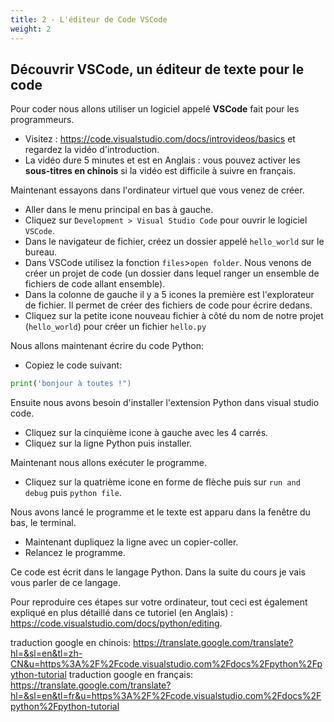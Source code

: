 ```yaml
---
title: 2 - L'éditeur de Code VSCode 
weight: 2
---
```




## Découvrir VSCode, un éditeur de texte pour le code

Pour coder nous allons utiliser un logiciel appelé **VSCode** fait pour les programmeurs.

- Visitez : https://code.visualstudio.com/docs/introvideos/basics et regardez la vidéo d'introduction.
- La vidéo dure 5 minutes et est en Anglais : vous pouvez activer les **sous-titres en chinois** si la vidéo est difficile à suivre en français.

Maintenant essayons dans l'ordinateur virtuel que vous venez de créer. 

- Aller dans le menu principal en bas à gauche.
- Cliquez sur `Development > Visual Studio Code` pour ouvrir le logiciel `VSCode`.
- Dans le navigateur de fichier, créez un dossier appelé `hello_world` sur le bureau.
- Dans VSCode utilisez la fonction `files`>`open folder`. Nous venons de créer un projet de code (un dossier dans lequel ranger un ensemble de fichiers de code allant ensemble).
- Dans la colonne de gauche il y a 5 icones la première est l'explorateur de fichier. Il permet de créer des fichiers de code pour écrire dedans.
- Cliquez sur la petite icone nouveau fichier à côté du nom de notre projet (`hello_world`) pour créer un fichier `hello.py`

Nous allons maintenant écrire du code Python:

- Copiez le code suivant:

```python
print('bonjour à toutes !")
```

Ensuite nous avons besoin d'installer l'extension Python dans visual studio code.

- Cliquez sur la cinquième icone à gauche avec les 4 carrés.
- Cliquez sur la ligne Python puis installer.

Maintenant nous allons exécuter le programme.

- Cliquez sur la quatrième icone en forme de flèche puis sur `run and debug` puis `python file`.

Nous avons lancé le programme et le texte est apparu dans la fenêtre du bas, le terminal.

- Maintenant dupliquez la ligne avec un copier-coller.
- Relancez le programme.


Ce code est écrit dans le langage Python.
Dans la suite du cours je vais vous parler de ce langage.


Pour reproduire ces étapes sur votre ordinateur, tout ceci est également expliqué en plus détaillé dans ce tutoriel (en Anglais) : https://code.visualstudio.com/docs/python/editing.

traduction google en chinois: https://translate.google.com/translate?hl=&sl=en&tl=zh-CN&u=https%3A%2F%2Fcode.visualstudio.com%2Fdocs%2Fpython%2Fpython-tutorial
traduction google en français: https://translate.google.com/translate?hl=&sl=en&tl=fr&u=https%3A%2F%2Fcode.visualstudio.com%2Fdocs%2Fpython%2Fpython-tutorial